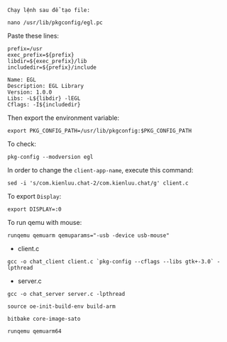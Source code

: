 ```Chạy lệnh sau để tạo file:```


```shell
nano /usr/lib/pkgconfig/egl.pc
```

Paste these lines:
```text
prefix=/usr
exec_prefix=${prefix}
libdir=${exec_prefix}/lib
includedir=${prefix}/include

Name: EGL
Description: EGL Library
Version: 1.0.0
Libs: -L${libdir} -lEGL
Cflags: -I${includedir}
```
Then export the environment variable:
```shell
export PKG_CONFIG_PATH=/usr/lib/pkgconfig:$PKG_CONFIG_PATH
```
To check: 
```shell
pkg-config --modversion egl
```
In order to change the ``client-app-name``, execute this command:
```shell
sed -i 's/com.kienluu.chat-2/com.kienluu.chat/g' client.c
```

To export ``Display``:
```shell
export DISPLAY=:0
```

To run qemu with mouse:
```shell
runqemu qemuarm qemuparams="-usb -device usb-mouse"
```

* client.c
```shell
gcc -o chat_client client.c `pkg-config --cflags --libs gtk+-3.0` -lpthread
```
* server.c
```shell
gcc -o chat_server server.c -lpthread
```


```shell
source oe-init-build-env build-arm
```

```shell
bitbake core-image-sato
```

```shell
runqemu qemuarm64
```